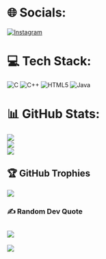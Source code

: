 # 🌐 Socials:
[![Instagram](https://img.shields.io/badge/Instagram-%23E4405F.svg?logo=Instagram&logoColor=white)](https://instagram.com/_g.a.p._.06_) 
# 💻 Tech Stack:
![C](https://img.shields.io/badge/c-%2300599C.svg?style=for-the-badge&logo=c&logoColor=white) ![C++](https://img.shields.io/badge/c++-%2300599C.svg?style=for-the-badge&logo=c%2B%2B&logoColor=white) ![HTML5](https://img.shields.io/badge/html5-%23E34F26.svg?style=for-the-badge&logo=html5&logoColor=white) ![Java](https://img.shields.io/badge/java-%23ED8B00.svg?style=for-the-badge&logo=openjdk&logoColor=white)
# 📊 GitHub Stats:
![](https://github-readme-stats.vercel.app/api?username=arumugaperumal06&theme=dark&hide_border=false&include_all_commits=false&count_private=false)<br/>
![](https://github-readme-streak-stats.herokuapp.com/?user=arumugaperumal06&theme=dark&hide_border=false)<br/>
![](https://github-readme-stats.vercel.app/api/top-langs/?username=arumugaperumal06&theme=dark&hide_border=false&include_all_commits=false&count_private=false&layout=compact)
## 🏆 GitHub Trophies
![](https://github-profile-trophy.vercel.app/?username=arumugaperumal06&theme=tokyonight&no-frame=false&no-bg=false&margin-w=4)
### ✍️ Random Dev Quote
![](https://quotes-github-readme.vercel.app/api?type=horizontal&theme=light)
---
[![](https://visitcount.itsvg.in/api?id=arumugaperumal06&icon=6&color=0)](https://visitcount.itsvg.in)

